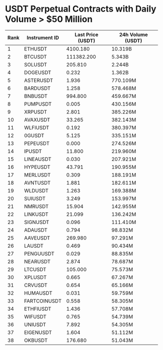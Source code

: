 # USDT Perpetual Contracts with Daily Volume > $50 Million

| Rank | Instrument ID | Last Price (USDT) | 24h Volume (USDT) |
|------|---------------|-------------------|-------------------|
| 1 | ETHUSDT | 4100.180 | 10.319B |
| 2 | BTCUSDT | 111382.200 | 5.343B |
| 3 | SOLUSDT | 205.810 | 2.244B |
| 4 | DOGEUSDT | 0.232 | 1.362B |
| 5 | ASTERUSDT | 1.936 | 770.109M |
| 6 | BARDUSDT | 1.258 | 578.468M |
| 7 | BNBUSDT | 994.800 | 459.667M |
| 8 | PUMPUSDT | 0.005 | 430.156M |
| 9 | XRPUSDT | 2.801 | 385.226M |
| 10 | AVAXUSDT | 33.265 | 382.143M |
| 11 | WLFIUSDT | 0.192 | 380.397M |
| 12 | 0GUSDT | 5.125 | 335.151M |
| 13 | PEPEUSDT | 0.000 | 274.526M |
| 14 | IPUSDT | 11.800 | 219.960M |
| 15 | LINEAUSDT | 0.030 | 207.921M |
| 16 | HYPEUSDT | 43.791 | 190.955M |
| 17 | MERLUSDT | 0.309 | 188.191M |
| 18 | AVNTUSDT | 1.881 | 182.611M |
| 19 | WLDUSDT | 1.263 | 169.388M |
| 20 | SUIUSDT | 3.249 | 153.997M |
| 21 | NMRUSDT | 15.904 | 142.955M |
| 22 | LINKUSDT | 21.099 | 136.242M |
| 23 | SIGNUSDT | 0.096 | 111.410M |
| 24 | ADAUSDT | 0.794 | 98.832M |
| 25 | AAVEUSDT | 269.980 | 97.291M |
| 26 | LAUSDT | 0.469 | 90.434M |
| 27 | PENGUUSDT | 0.029 | 88.835M |
| 28 | NEARUSDT | 2.874 | 78.687M |
| 29 | LTCUSDT | 105.000 | 75.573M |
| 30 | XPLUSDT | 0.665 | 67.267M |
| 31 | CRVUSDT | 0.654 | 65.166M |
| 32 | HUMAUSDT | 0.031 | 59.759M |
| 33 | FARTCOINUSDT | 0.558 | 58.305M |
| 34 | ETHFIUSDT | 1.436 | 57.708M |
| 35 | WIFUSDT | 0.765 | 54.739M |
| 36 | UNIUSDT | 7.892 | 54.305M |
| 37 | EIGENUSDT | 1.604 | 51.112M |
| 38 | OKBUSDT | 176.680 | 51.043M |

